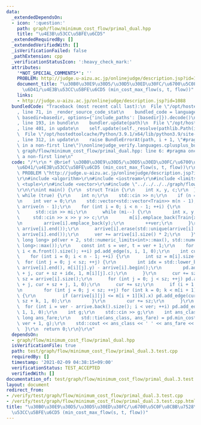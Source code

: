 ```yaml
---
data:
  _extendedDependsOn:
  - icon: ':question:'
    path: graph/flow/minimum_cost_flow/primal_dual.hpp
    title: "\u4E3B\u53CC\u5BFE\u6CD5"
  _extendedRequiredBy: []
  _extendedVerifiedWith: []
  _isVerificationFailed: false
  _pathExtension: cpp
  _verificationStatusIcon: ':heavy_check_mark:'
  attributes:
    '*NOT_SPECIAL_COMMENTS*': ''
    PROBLEM: http://judge.u-aizu.ac.jp/onlinejudge/description.jsp?id=1088
    document_title: "\u30B0\u30E9\u30D5/\u30D5\u30ED\u30FC/\u6700\u5C0F\u8CBB\u7528\
      \u6D41/\u4E3B\u53CC\u5BFE\u6CD5 (min_cost_max_flow(s, t, flow))"
    links:
    - http://judge.u-aizu.ac.jp/onlinejudge/description.jsp?id=1088
  bundledCode: "Traceback (most recent call last):\n  File \"/opt/hostedtoolcache/Python/3.9.1/x64/lib/python3.9/site-packages/onlinejudge_verify/documentation/build.py\"\
    , line 71, in _render_source_code_stat\n    bundled_code = language.bundle(stat.path,\
    \ basedir=basedir, options={'include_paths': [basedir]}).decode()\n  File \"/opt/hostedtoolcache/Python/3.9.1/x64/lib/python3.9/site-packages/onlinejudge_verify/languages/cplusplus.py\"\
    , line 193, in bundle\n    bundler.update(path)\n  File \"/opt/hostedtoolcache/Python/3.9.1/x64/lib/python3.9/site-packages/onlinejudge_verify/languages/cplusplus_bundle.py\"\
    , line 401, in update\n    self.update(self._resolve(pathlib.Path(included), included_from=path))\n\
    \  File \"/opt/hostedtoolcache/Python/3.9.1/x64/lib/python3.9/site-packages/onlinejudge_verify/languages/cplusplus_bundle.py\"\
    , line 312, in update\n    raise BundleErrorAt(path, i + 1, \"#pragma once found\
    \ in a non-first line\")\nonlinejudge_verify.languages.cplusplus_bundle.BundleErrorAt:\
    \ graph/flow/minimum_cost_flow/primal_dual.hpp: line 6: #pragma once found in\
    \ a non-first line\n"
  code: "/*\r\n * @brief \u30B0\u30E9\u30D5/\u30D5\u30ED\u30FC/\u6700\u5C0F\u8CBB\u7528\
    \u6D41/\u4E3B\u53CC\u5BFE\u6CD5 (min_cost_max_flow(s, t, flow))\r\n */\r\n#define\
    \ PROBLEM \"http://judge.u-aizu.ac.jp/onlinejudge/description.jsp?id=1088\"\r\n\
    \r\n#include <algorithm>\r\n#include <iostream>\r\n#include <limits>\r\n#include\
    \ <tuple>\r\n#include <vector>\r\n#include \"../../../../graph/flow/minimum_cost_flow/primal_dual.hpp\"\
    \r\n\r\nint main() {\r\n  struct Train {\r\n    int x, y, c;\r\n  };\r\n\r\n \
    \ while (true) {\r\n    int n;\r\n    std::cin >> n;\r\n    if (n == 0) break;\r\
    \n    int ver = 0;\r\n    std::vector<std::vector<Train>> m(n - 1);\r\n    std::vector<std::vector<int>>\
    \ arrive(n - 1);\r\n    for (int i = 0; i < n - 1; ++i) {\r\n      int mi;\r\n\
    \      std::cin >> mi;\r\n      while (mi--) {\r\n        int x, y, c;\r\n   \
    \     std::cin >> x >> y >> c;\r\n        m[i].emplace_back(Train{x, y, c});\r\
    \n        arrive[i].emplace_back(y);\r\n        ++ver;\r\n      }\r\n      std::sort(arrive[i].begin(),\
    \ arrive[i].end());\r\n      arrive[i].erase(std::unique(arrive[i].begin(), arrive[i].end()),\
    \ arrive[i].end());\r\n      ver += arrive[i].size() * 2;\r\n    }\r\n    PrimalDual<int,\
    \ long long> pd(ver + 2, std::numeric_limits<int>::max(), std::numeric_limits<long\
    \ long>::max());\r\n    const int s = ver, t = ver + 1;\r\n    for (int i = 0;\
    \ i < m.front().size(); ++i) pd.add_edge(s, i, 1, 0);\r\n    int cur = 0;\r\n\
    \    for (int i = 0; i < n - 1; ++i) {\r\n      int sz = m[i].size();\r\n    \
    \  for (int j = 0; j < sz; ++j) {\r\n        int idx = std::lower_bound(arrive[i].begin(),\
    \ arrive[i].end(), m[i][j].y) - arrive[i].begin();\r\n        pd.add_edge(cur\
    \ + j, cur + sz + idx, 1, m[i][j].c);\r\n      }\r\n      cur += sz;\r\n     \
    \ sz = arrive[i].size();\r\n      for (int j = 0; j < sz; ++j) pd.add_edge(cur\
    \ + j, cur + sz + j, 1, 0);\r\n      cur += sz;\r\n      if (i + 1 < n - 1) {\r\
    \n        for (int j = 0; j < sz; ++j) for (int k = 0; k < m[i + 1].size(); ++k)\
    \ {\r\n          if (arrive[i][j] <= m[i + 1][k].x) pd.add_edge(cur + j, cur +\
    \ sz + k, 1, 0);\r\n        }\r\n        cur += sz;\r\n      }\r\n    }\r\n  \
    \  for (int i = ver - arrive.back().size(); i < ver; ++i) pd.add_edge(i, ver +\
    \ 1, 1, 0);\r\n    int g;\r\n    std::cin >> g;\r\n    int ans_class;\r\n    long\
    \ long ans_fare;\r\n    std::tie(ans_class, ans_fare) = pd.min_cost_max_flow(ver,\
    \ ver + 1, g);\r\n    std::cout << ans_class << ' ' << ans_fare << '\\n';\r\n\
    \  }\r\n  return 0;\r\n}\r\n"
  dependsOn:
  - graph/flow/minimum_cost_flow/primal_dual.hpp
  isVerificationFile: true
  path: test/graph/flow/minimum_cost_flow/primal_dual.3.test.cpp
  requiredBy: []
  timestamp: '2021-02-09 04:38:15+09:00'
  verificationStatus: TEST_ACCEPTED
  verifiedWith: []
documentation_of: test/graph/flow/minimum_cost_flow/primal_dual.3.test.cpp
layout: document
redirect_from:
- /verify/test/graph/flow/minimum_cost_flow/primal_dual.3.test.cpp
- /verify/test/graph/flow/minimum_cost_flow/primal_dual.3.test.cpp.html
title: "\u30B0\u30E9\u30D5/\u30D5\u30ED\u30FC/\u6700\u5C0F\u8CBB\u7528\u6D41/\u4E3B\
  \u53CC\u5BFE\u6CD5 (min_cost_max_flow(s, t, flow))"
---
```

